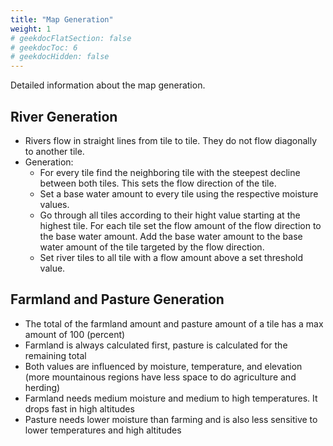 ```yaml
---
title: "Map Generation"
weight: 1
# geekdocFlatSection: false
# geekdocToc: 6
# geekdocHidden: false
---
```


Detailed information about the map generation.

## River Generation

* Rivers flow in straight lines from tile to tile. They do not flow diagonally to another tile.
* Generation:
  * For every tile find the neighboring tile with the steepest decline between both tiles. This sets the flow direction of the tile.
  * Set a base water amount to every tile using the respective moisture values.
  * Go through all tiles according to their hight value starting at the highest tile. For each tile set the flow amount of the flow direction to the base water amount. Add the base water amount to the base water amount of the tile targeted by the flow direction.
  * Set river tiles to all tile with a flow amount above a set threshold value.

## Farmland and Pasture Generation

* The total of the farmland amount and pasture amount of a tile has a max amount of 100 (percent)
* Farmland is always calculated first, pasture is calculated for the remaining total
* Both values are influenced by moisture, temperature, and elevation (more mountainous regions have less space to do agriculture and herding)
* Farmland needs medium moisture and medium to high temperatures. It drops fast in high altitudes
* Pasture needs lower moisture than farming and is also less sensitive to lower temperatures and high altitudes
